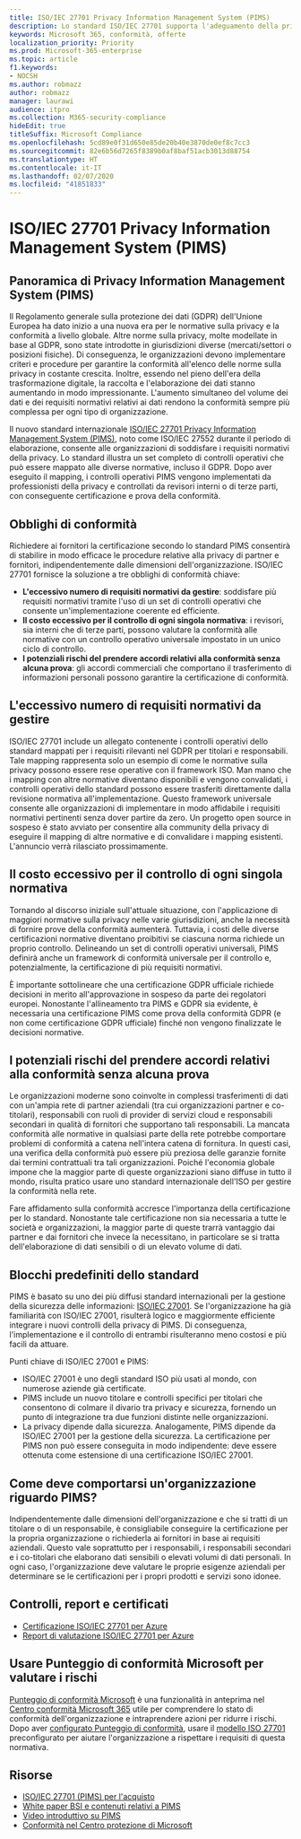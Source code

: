 ```yaml
---
title: ISO/IEC 27701 Privacy Information Management System (PIMS)
description: Lo standard ISO/IEC 27701 supporta l'adeguamento della privacy e la conformità alle normative tra titolari e responsabili all'interno della catena di fornitura globale per l'elaborazione dei dati.
keywords: Microsoft 365, conformità, offerte
localization_priority: Priority
ms.prod: Microsoft-365-enterprise
ms.topic: article
f1.keywords:
- NOCSH
ms.author: robmazz
author: robmazz
manager: laurawi
audience: itpro
ms.collection: M365-security-compliance
hideEdit: true
titleSuffix: Microsoft Compliance
ms.openlocfilehash: 5cd89e0f31d650e85de20b40e3870de0ef8c7cc3
ms.sourcegitcommit: 82e6b56d7265f8389b0af8baf51acb3013d88754
ms.translationtype: HT
ms.contentlocale: it-IT
ms.lasthandoff: 02/07/2020
ms.locfileid: "41851833"
---
```

# <a name="isoiec-27701-privacy-information-management-system-pims"></a>ISO/IEC 27701 Privacy Information Management System (PIMS)

## <a name="privacy-information-management-system-pims-overview"></a>Panoramica di Privacy Information Management System (PIMS)

Il Regolamento generale sulla protezione dei dati (GDPR) dell'Unione Europea ha dato inizio a una nuova era per le normative sulla privacy e la conformità a livello globale. Altre norme sulla privacy, molte modellate in base al GDPR, sono state introdotte in giurisdizioni diverse (mercati/settori o posizioni fisiche). Di conseguenza, le organizzazioni devono implementare criteri e procedure per garantire la conformità all'elenco delle norme sulla privacy in costante crescita. Inoltre, essendo nel pieno dell'era della trasformazione digitale, la raccolta e l'elaborazione dei dati stanno aumentando in modo impressionante. L'aumento simultaneo del volume dei dati e dei requisiti normativi relativi ai dati rendono la conformità sempre più complessa per ogni tipo di organizzazione.

Il nuovo standard internazionale [ISO/IEC 27701 Privacy Information Management System (PIMS)](https://www.iso.org/standard/71670.html), noto come ISO/IEC 27552 durante il periodo di elaborazione, consente alle organizzazioni di soddisfare i requisiti normativi della privacy. Lo standard illustra un set completo di controlli operativi che può essere mappato alle diverse normative, incluso il GDPR. Dopo aver eseguito il mapping, i controlli operativi PIMS vengono implementati da professionisti della privacy e controllati da revisori interni o di terze parti, con conseguente certificazione e prova della conformità.

## <a name="compliance-challenges"></a>Obblighi di conformità

Richiedere ai fornitori la certificazione secondo lo standard PIMS consentirà di stabilire in modo efficace le procedure relative alla privacy di partner e fornitori, indipendentemente dalle dimensioni dell'organizzazione. ISO/IEC 27701 fornisce la soluzione a tre obblighi di conformità chiave:

- **L'eccessivo numero di requisiti normativi da gestire**: soddisfare più requisiti normativi tramite l'uso di un set di controlli operativi che consente un'implementazione coerente ed efficiente.
- **Il costo eccessivo per il controllo di ogni singola normativa**: i revisori, sia interni che di terze parti, possono valutare la conformità alle normative con un controllo operativo universale impostato in un unico ciclo di controllo.
- **I potenziali rischi del prendere accordi relativi alla conformità senza alcuna prova**: gli accordi commerciali che comportano il trasferimento di informazioni personali possono garantire la certificazione di conformità.

## <a name="too-many-regulatory-requirements-to-juggle"></a>L'eccessivo numero di requisiti normativi da gestire

ISO/IEC 27701 include un allegato contenente i controlli operativi dello standard mappati per i requisiti rilevanti nel GDPR per titolari e responsabili. Tale mapping rappresenta solo un esempio di come le normative sulla privacy possono essere rese operative con il framework ISO. Man mano che i mapping con altre normative diventano disponibili e vengono convalidati, i controlli operativi dello standard possono essere trasferiti direttamente dalla revisione normativa all'implementazione. Questo framework universale consente alle organizzazioni di implementare in modo affidabile i requisiti normativi pertinenti senza dover partire da zero. Un progetto open source in sospeso è stato avviato per consentire alla community della privacy di eseguire il mapping di altre normative e di convalidare i mapping esistenti. L'annuncio verrà rilasciato prossimamente.

## <a name="too-costly-to-audit-regulation-by-regulation"></a>Il costo eccessivo per il controllo di ogni singola normativa

Tornando al discorso iniziale sull'attuale situazione, con l'applicazione di maggiori normative sulla privacy nelle varie giurisdizioni, anche la necessità di fornire prove della conformità aumenterà. Tuttavia, i costi delle diverse certificazioni normative diventano proibitivi se ciascuna norma richiede un proprio controllo. Delineando un set di controlli operativi universali, PIMS definirà anche un framework di conformità universale per il controllo e, potenzialmente, la certificazione di più requisiti normativi.

È importante sottolineare che una certificazione GDPR ufficiale richiede decisioni in merito all'approvazione in sospeso da parte dei regolatori europei. Nonostante l'allineamento tra PIMS e GDPR sia evidente, è necessaria una certificazione PIMS come prova della conformità GDPR (e non come certificazione GDPR ufficiale) finché non vengono finalizzate le decisioni normative.

## <a name="promises-of-compliance-without-proof-is-potentially-risky"></a>I potenziali rischi del prendere accordi relativi alla conformità senza alcuna prova

Le organizzazioni moderne sono coinvolte in complessi trasferimenti di dati con un'ampia rete di partner aziendali (tra cui organizzazioni partner e co-titolari), responsabili con ruoli di provider di servizi cloud e responsabili secondari in qualità di fornitori che supportano tali responsabili. La mancata conformità alle normative in qualsiasi parte della rete potrebbe comportare problemi di conformità a catena nell'intera catena di fornitura. In questi casi, una verifica della conformità può essere più preziosa delle garanzie fornite dai termini contrattuali tra tali organizzazioni. Poiché l'economia globale impone che la maggior parte di queste organizzazioni siano diffuse in tutto il mondo, risulta pratico usare uno standard internazionale dell'ISO per gestire la conformità nella rete.

Fare affidamento sulla conformità accresce l'importanza della certificazione per lo standard. Nonostante tale certificazione non sia necessaria a tutte le società e organizzazioni, la maggior parte di queste trarrà vantaggio dai partner e dai fornitori che invece la necessitano, in particolare se si tratta dell'elaborazione di dati sensibili o di un elevato volume di dati.

## <a name="building-blocks-of-the-standard"></a>Blocchi predefiniti dello standard

PIMS è basato su uno dei più diffusi standard internazionali per la gestione della sicurezza delle informazioni: [ISO/IEC 27001](offering-iso-27001.md). Se l'organizzazione ha già familiarità con ISO/IEC 27001, risulterà logico e maggiormente efficiente integrare i nuovi controlli della privacy di PIMS. Di conseguenza, l'implementazione e il controllo di entrambi risulteranno meno costosi e più facili da attuare.

Punti chiave di ISO/IEC 27001 e PIMS:

- ISO/IEC 27001 è uno degli standard ISO più usati al mondo, con numerose aziende già certificate.
- PIMS include un nuovo titolare e controlli specifici per titolari che consentono di colmare il divario tra privacy e sicurezza, fornendo un punto di integrazione tra due funzioni distinte nelle organizzazioni.
- La privacy dipende dalla sicurezza. Analogamente, PIMS dipende da ISO/IEC 27001 per la gestione della sicurezza. La certificazione per PIMS non può essere conseguita in modo indipendente: deve essere ottenuta come estensione di una certificazione ISO/IEC 27001.

## <a name="what-should-your-organization-do-with-pims"></a>Come deve comportarsi un'organizzazione riguardo PIMS?

Indipendentemente dalle dimensioni dell'organizzazione e che si tratti di un titolare o di un responsabile, è consigliabile conseguire la certificazione per la propria organizzazione o richiederla ai fornitori in base ai requisiti aziendali. Questo vale soprattutto per i responsabili, i responsabili secondari e i co-titolari che elaborano dati sensibili o elevati volumi di dati personali. In ogni caso, l'organizzazione deve valutare le proprie esigenze aziendali per determinare se le certificazioni per i propri prodotti e servizi sono idonee.

## <a name="audits-reports-and-certificates"></a>Controlli, report e certificati

- [Certificazione ISO/IEC 27701 per Azure](https://servicetrust.microsoft.com/ViewPage/MSComplianceGuideV3?command=Download&downloadType=Document&downloadId=c0431b3f-7716-4332-9c26-44b58174bdaf&tab=7027ead0-3d6b-11e9-b9e1-290b1eb4cdeb&docTab=7027ead0-3d6b-11e9-b9e1-290b1eb4cdeb_ISO_Reports)
- [Report di valutazione ISO/IEC 27701 per Azure](https://servicetrust.microsoft.com/ViewPage/MSComplianceGuideV3?command=Download&downloadType=Document&downloadId=1abbb81e-f4ca-4436-bbdb-b196a672efda&tab=7027ead0-3d6b-11e9-b9e1-290b1eb4cdeb&docTab=7027ead0-3d6b-11e9-b9e1-290b1eb4cdeb_ISO_Reports)

## <a name="use-microsoft-compliance-score-to-assess-your-risk"></a>Usare Punteggio di conformità Microsoft per valutare i rischi

[Punteggio di conformità Microsoft](compliance-score.md) è una funzionalità in anteprima nel [Centro conformità Microsoft 365](microsoft-365-compliance-center.md) utile per comprendere lo stato di conformità dell'organizzazione e intraprendere azioni per ridurre i rischi. Dopo aver [configurato Punteggio di conformità](compliance-score-setup.md), usare il [modello ISO 27701](https://go.microsoft.com/fwlink/?linkid=2117915) preconfigurato per aiutare l'organizzazione a rispettare i requisiti di questa normativa.

## <a name="resources"></a>Risorse

- [ISO/IEC 27701 (PIMS) per l'acquisto](https://www.iso.org/standard/71670.html)
- [White paper BSI e contenuti relativi a PIMS](https://www.bsigroup.com/globalassets/localfiles/en-gb/data-protection/bsi_privacy_matters_white_paper-web.pdf)
- [Video introduttivo su PIMS](https://www.microsoft.com/videoplayer/embed/RE3uaQJ)
- [Conformità nel Centro protezione di Microsoft](https://www.microsoft.com/trust-center/compliance/compliance-overview)
